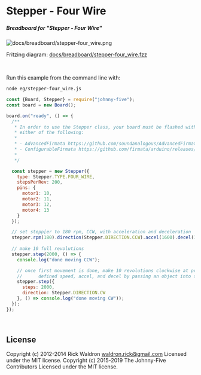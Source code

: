 <!--remove-start-->

# Stepper - Four Wire

<!--remove-end-->






##### Breadboard for "Stepper - Four Wire"



![docs/breadboard/stepper-four_wire.png](breadboard/stepper-four_wire.png)<br>

Fritzing diagram: [docs/breadboard/stepper-four_wire.fzz](breadboard/stepper-four_wire.fzz)

&nbsp;




Run this example from the command line with:
```bash
node eg/stepper-four_wire.js
```


```javascript
const {Board, Stepper} = require("johnny-five");
const board = new Board();

board.on("ready", () => {
  /**
   * In order to use the Stepper class, your board must be flashed with
   * either of the following:
   *
   * - AdvancedFirmata https://github.com/soundanalogous/AdvancedFirmata
   * - ConfigurableFirmata https://github.com/firmata/arduino/releases/tag/v2.6.2
   *
   */

  const stepper = new Stepper({
    type: Stepper.TYPE.FOUR_WIRE,
    stepsPerRev: 200,
    pins: {
      motor1: 10,
      motor2: 11,
      motor3: 12,
      motor4: 13
    }
  });

  // set stepp[er to 180 rpm, CCW, with acceleration and deceleration
  stepper.rpm(180).direction(Stepper.DIRECTION.CCW).accel(1600).decel(1600);
  
  // make 10 full revolutions 
  stepper.step(2000, () => {
    console.log("done moving CCW");

    // once first movement is done, make 10 revolutions clockwise at previously
    //      defined speed, accel, and decel by passing an object into stepper.step
    stepper.step({
      steps: 2000,
      direction: Stepper.DIRECTION.CW
    }, () => console.log("done moving CW"));
  });
});

```








&nbsp;

<!--remove-start-->

## License
Copyright (c) 2012-2014 Rick Waldron <waldron.rick@gmail.com>
Licensed under the MIT license.
Copyright (c) 2015-2019 The Johnny-Five Contributors
Licensed under the MIT license.

<!--remove-end-->
